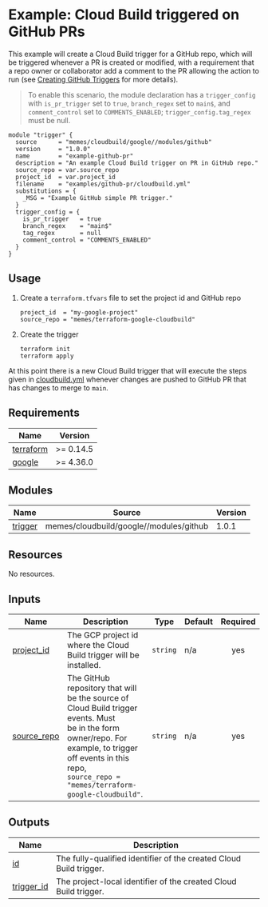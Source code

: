 # Example: Cloud Build triggered on GitHub PRs

This example will create a Cloud Build trigger for a GitHub repo, which will be
triggered whenever a PR is created or modified, with a requirement that a repo
owner or collaborator add a comment to the PR allowing the action to run (see
[Creating GitHub Triggers](https://cloud.google.com/build/docs/automating-builds/build-repos-from-github#creating_github_triggers)
for more details).

> To enable this scenario, the module declaration has a `trigger_config` with
> `is_pr_trigger` set to `true`, `branch_regex` set to `main$`, and `comment_control`
> set to `COMMENTS_ENABLED`; `trigger_config.tag_regex` must be null.

```hcl
module "trigger" {
  source      = "memes/cloudbuild/google//modules/github"
  version     = "1.0.0"
  name        = "example-github-pr"
  description = "An example Cloud Build trigger on PR in GitHub repo."
  source_repo = var.source_repo
  project_id  = var.project_id
  filename    = "examples/github-pr/cloudbuild.yml"
  substitutions = {
    _MSG = "Example GitHub simple PR trigger."
  }
  trigger_config = {
    is_pr_trigger   = true
    branch_regex    = "main$"
    tag_regex       = null
    comment_control = "COMMENTS_ENABLED"
  }
}
```

## Usage

1. Create a `terraform.tfvars` file to set the project id and GitHub repo

    ```hcl
    project_id  = "my-google-project"
    source_repo = "memes/terraform-google-cloudbuild"
    ```

2. Create the trigger

    ```shell
    terraform init
    terraform apply
    ```

At this point there is a new Cloud Build trigger that will execute the steps
given in [cloudbuild.yml](cloudbuild.yml) whenever changes are pushed to GitHub
PR that has changes to merge to `main`.

<!-- markdownlint-disable no-inline-html no-bare-urls -->
<!-- BEGINNING OF PRE-COMMIT-TERRAFORM DOCS HOOK -->
## Requirements

| Name | Version |
|------|---------|
| <a name="requirement_terraform"></a> [terraform](#requirement\_terraform) | >= 0.14.5 |
| <a name="requirement_google"></a> [google](#requirement\_google) | >= 4.36.0 |

## Modules

| Name | Source | Version |
|------|--------|---------|
| <a name="module_trigger"></a> [trigger](#module\_trigger) | memes/cloudbuild/google//modules/github | 1.0.1 |

## Resources

No resources.

## Inputs

| Name | Description | Type | Default | Required |
|------|-------------|------|---------|:--------:|
| <a name="input_project_id"></a> [project\_id](#input\_project\_id) | The GCP project id where the Cloud Build trigger will be installed. | `string` | n/a | yes |
| <a name="input_source_repo"></a> [source\_repo](#input\_source\_repo) | The GitHub repository that will be the source of Cloud Build trigger events. Must<br>be in the form owner/repo. For example, to trigger off events in this repo,<br>`source_repo = "memes/terraform-google-cloudbuild"`. | `string` | n/a | yes |

## Outputs

| Name | Description |
|------|-------------|
| <a name="output_id"></a> [id](#output\_id) | The fully-qualified identifier of the created Cloud Build trigger. |
| <a name="output_trigger_id"></a> [trigger\_id](#output\_trigger\_id) | The project-local identifier of the created Cloud Build trigger. |
<!-- END OF PRE-COMMIT-TERRAFORM DOCS HOOK -->
<!-- markdownlint-enable no-inline-html no-bare-urls -->
